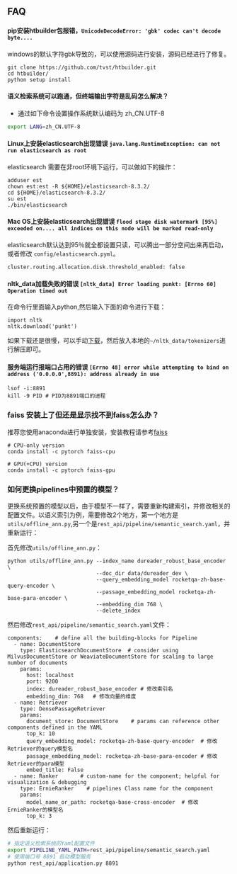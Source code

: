 ## FAQ

#### pip安装htbuilder包报错，`UnicodeDecodeError: 'gbk' codec can't decode byte....`

windows的默认字符gbk导致的，可以使用源码进行安装，源码已经进行了修复。

```
git clone https://github.com/tvst/htbuilder.git
cd htbuilder/
python setup install
```

#### 语义检索系统可以跑通，但终端输出字符是乱码怎么解决？

+ 通过如下命令设置操作系统默认编码为 zh_CN.UTF-8
```bash
export LANG=zh_CN.UTF-8
```

#### Linux上安装elasticsearch出现错误 `java.lang.RuntimeException: can not run elasticsearch as root`

elasticsearch 需要在非root环境下运行，可以做如下的操作：

```
adduser est
chown est:est -R ${HOME}/elasticsearch-8.3.2/
cd ${HOME}/elasticsearch-8.3.2/
su est
./bin/elasticsearch
```

#### Mac OS上安装elasticsearch出现错误 `flood stage disk watermark [95%] exceeded on.... all indices on this node will be marked read-only`

elasticsearch默认达到95％就全都设置只读，可以腾出一部分空间出来再启动，或者修改 `config/elasticsearch.pyml`。
```
cluster.routing.allocation.disk.threshold_enabled: false
```

#### nltk_data加载失败的错误 `[nltk_data] Error loading punkt: [Errno 60] Operation timed out`

在命令行里面输入python,然后输入下面的命令进行下载：

```
import nltk
nltk.download('punkt')
```
如果下载还是很慢，可以手动[下载](https://github.com/nltk/nltk_data/tree/gh-pages/packages/tokenizers)，然后放入本地的`~/nltk_data/tokenizers`进行解压即可。

#### 服务端运行报端口占用的错误 `[Errno 48] error while attempting to bind on address ('0.0.0.0',8891): address already in use`

```
lsof -i:8891
kill -9 PID # PID为8891端口的进程
```

### faiss 安装上了但还是显示找不到faiss怎么办？

推荐您使用anaconda进行单独安装，安装教程请参考[faiss](https://github.com/facebookresearch/faiss/blob/main/INSTALL.md)

```
# CPU-only version
conda install -c pytorch faiss-cpu

# GPU(+CPU) version
conda install -c pytorch faiss-gpu
```

### 如何更换pipelines中预置的模型？

更换系统预置的模型以后，由于模型不一样了，需要重新构建索引，并修改相关的配置文件。以语义索引为例，需要修改2个地方，第一个地方是`utils/offline_ann.py`,另一个是`rest_api/pipeline/semantic_search.yaml`，并重新运行：

首先修改`utils/offline_ann.py`：

```
python utils/offline_ann.py --index_name dureader_robust_base_encoder \
                            --doc_dir data/dureader_dev \
                            --query_embedding_model rocketqa-zh-base-query-encoder \
                            --passage_embedding_model rocketqa-zh-base-para-encoder \
                            --embedding_dim 768 \
                            --delete_index
```

然后修改`rest_api/pipeline/semantic_search.yaml`文件：

```
components:    # define all the building-blocks for Pipeline
  - name: DocumentStore
    type: ElasticsearchDocumentStore  # consider using MilvusDocumentStore or WeaviateDocumentStore for scaling to large number of documents
    params:
      host: localhost
      port: 9200
      index: dureader_robust_base_encoder # 修改索引名
      embedding_dim: 768   # 修改向量的维度
  - name: Retriever
    type: DensePassageRetriever
    params:
      document_store: DocumentStore    # params can reference other components defined in the YAML
      top_k: 10
      query_embedding_model: rocketqa-zh-base-query-encoder  # 修改Retriever的query模型名
      passage_embedding_model: rocketqa-zh-base-para-encoder # 修改 Retriever的para模型
      embed_title: False
  - name: Ranker       # custom-name for the component; helpful for visualization & debugging
    type: ErnieRanker    # pipelines Class name for the component
    params:
      model_name_or_path: rocketqa-base-cross-encoder  # 修改 ErnieRanker的模型名
      top_k: 3
```

然后重新运行：

```bash
# 指定语义检索系统的Yaml配置文件
export PIPELINE_YAML_PATH=rest_api/pipeline/semantic_search.yaml
# 使用端口号 8891 启动模型服务
python rest_api/application.py 8891
```
